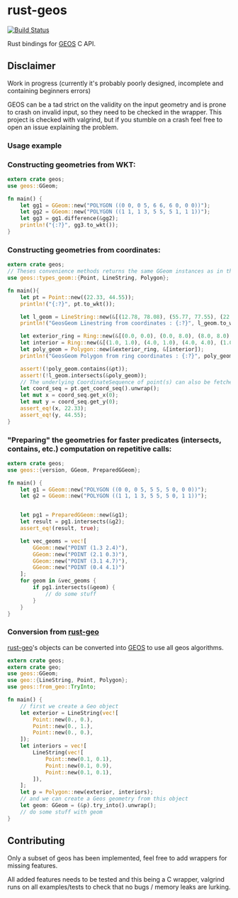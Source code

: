 rust-geos
=========

[![Build Status](https://travis-ci.org/mthh/rust-geos.svg?branch=master)](https://travis-ci.org/mthh/rust-geos)

Rust bindings for [GEOS](https://trac.osgeo.org/geos/) C API.

## Disclaimer

Work in progress (currently it's probably poorly designed, incomplete and containing beginners errors)

GEOS can be a tad strict on the validity on the input geometry and is prone to crash on invalid input, so they need to be checked in the wrapper.
This project is checked with valgrind, but if you stumble on a crash feel free to open an issue explaining the problem.

### Usage example

### Constructing geometries from WKT:

```rust
extern crate geos;
use geos::GGeom;

fn main() {
    let gg1 = GGeom::new("POLYGON ((0 0, 0 5, 6 6, 6 0, 0 0))");
    let gg2 = GGeom::new("POLYGON ((1 1, 1 3, 5 5, 5 1, 1 1))");
    let gg3 = gg1.difference(&gg2);
    println!("{:?}", gg3.to_wkt());
}
```

### Constructing geometries from coordinates:

```rust
extern crate geos;
// Theses convenience methods returns the same GGeom instances as in the previous example :
use geos::types_geom::{Point, LineString, Polygon};

fn main(){
    let pt = Point::new((22.33, 44.55));
    println!("{:?}", pt.to_wkt());

    let l_geom = LineString::new(&[(12.78, 78.08), (55.77, 77.55), (22.77, 88.99)]);
    println!("GeosGeom Linestring from coordinates : {:?}", l_geom.to_wkt());

    let exterior_ring = Ring::new(&[(0.0, 0.0), (0.0, 8.0), (8.0, 8.0), (8.0, 0.0), (0.0, 0.0)]);
    let interior = Ring::new(&[(1.0, 1.0), (4.0, 1.0), (4.0, 4.0), (1.0, 4.0), (1.0, 1.0)]);
    let poly_geom = Polygon::new(&exterior_ring, &[interior]);
    println!("GeosGeom Polygon from ring coordinates : {:?}", poly_geom.to_wkt());

    assert!(!poly_geom.contains(&pt));
    assert!(!l_geom.intersects(&poly_geom));
    // The underlying CoordinateSequence of point(s) can also be fetched :
    let coord_seq = pt.get_coord_seq().unwrap();
    let mut x = coord_seq.get_x(0);
    let mut y = coord_seq.get_y(0);
    assert_eq!(x, 22.33);
    assert_eq!(y, 44.55);
}

```

### "Preparing" the geometries for faster predicates (intersects, contains, etc.) computation on repetitive calls:

```rust
extern crate geos;
use geos::{version, GGeom, PreparedGGeom};

fn main() {
    let g1 = GGeom::new("POLYGON ((0 0, 0 5, 5 5, 5 0, 0 0))");
    let g2 = GGeom::new("POLYGON ((1 1, 1 3, 5 5, 5 0, 1 1))");


    let pg1 = PreparedGGeom::new(&g1);
    let result = pg1.intersects(&g2);
    assert_eq!(result, true);

    let vec_geoms = vec![
        GGeom::new("POINT (1.3 2.4)"),
        GGeom::new("POINT (2.1 0.3)"),
        GGeom::new("POINT (3.1 4.7)"),
        GGeom::new("POINT (0.4 4.1)")
    ];
    for geom in &vec_geoms {
        if pg1.intersects(&geom) {
            // do some stuff
        }
    }
}
```

### Conversion from [rust-geo](https://github.com/georust/rust-geo)

[rust-geo](https://github.com/georust/rust-geo)'s objects can be converted into [GEOS](https://trac.osgeo.org/geos/)
to use all geos algorithms.

```rust
extern crate geos;
extern crate geo;
use geos::GGeom;
use geo::{LineString, Point, Polygon};
use geos::from_geo::TryInto;

fn main() {
    // first we create a Geo object
    let exterior = LineString(vec![
        Point::new(0., 0.),
        Point::new(0., 1.),
        Point::new(0., 0.),
    ]);
    let interiors = vec![
        LineString(vec![
            Point::new(0.1, 0.1),
            Point::new(0.1, 0.9),
            Point::new(0.1, 0.1),
        ]),
    ];
    let p = Polygon::new(exterior, interiors);
    // and we can create a Geos geometry from this object
    let geom: GGeom = (&p).try_into().unwrap();
    // do some stuff with geom
}
```

## Contributing

Only a subset of geos has been implemented, feel free to add wrappers for missing features.

All added features needs to be tested and this being a C wrapper, valgrind runs on all examples/tests to check that
no bugs / memory leaks are lurking.
